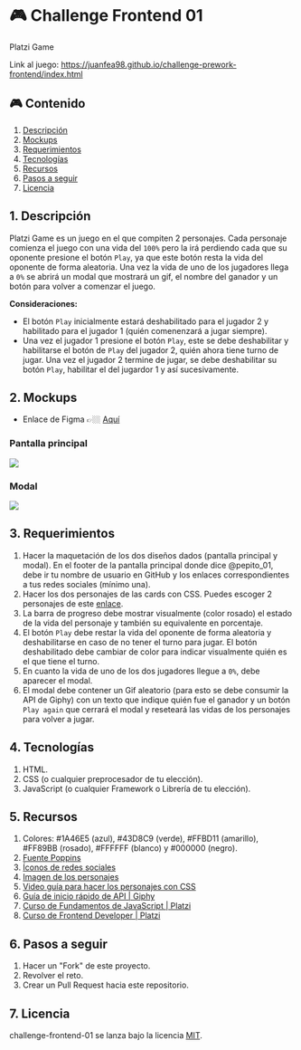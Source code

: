 # 🎮 Challenge Frontend 01

Platzi Game

Link al juego: https://juanfea98.github.io/challenge-prework-frontend/index.html

## 🎮 Contenido

1. [Descripción](#1-descripción)
2. [Mockups](#2-mockups)
3. [Requerimientos](#3-requerimientos)
4. [Tecnologías](#4-tecnologías)
5. [Recursos](#5-recursos)
6. [Pasos a seguir](#6-pasos-a-seguir)
7. [Licencia](#7-licencia)

## 1. Descripción

Platzi Game es un juego en el que compiten 2 personajes. Cada personaje comienza el juego con una vida del `100%` pero la irá perdiendo cada que su oponente presione el botón `Play`, ya que este botón resta la vida del oponente de forma aleatoria. Una vez la vida de uno de los jugadores llega a `0%` se abrirá un modal que mostrará un gif, el nombre del ganador y un botón para volver a comenzar el juego.

**Consideraciones:**

* El botón `Play` inicialmente estará deshabilitado para el jugador 2 y habilitado para el jugador 1 (quién comenenzará a jugar siempre).
* Una vez el jugador 1 presione el botón `Play`, este se debe deshabilitar y habilitarse el botón de `Play` del jugador 2, quién ahora tiene turno de jugar. Una vez el jugador 2 termine de jugar, se debe deshabilitar su botón `Play`, habilitar el del jugardor 1 y así sucesivamente.

## 2. Mockups

* Enlace de Figma 👉🏼 [Aquí](https://www.figma.com/file/sZMkmbI0AcehmKu9p3vfM8/Challenge-Frontend-01-Platzi-Master?node-id=0%3A1)

### Pantalla principal

<kbd>
<img src="https://i.ibb.co/mXhHYVY/Screen-Shot-2020-08-10-at-12-02-03-AM.png" />
</kbd>

### Modal

<kbd>
<img src="https://i.ibb.co/T21Jrpt/Screen-Shot-2020-08-10-at-12-55-35-AM.png" />
</kbd>

## 3. Requerimientos

1. Hacer la maquetación de los dos diseños dados (pantalla principal y modal). En el footer de la pantalla principal donde dice @pepito_01, debe ir tu nombre de usuario en GitHub y los enlaces correspondientes a tus redes sociales (mínimo una).
2. Hacer los dos personajes de las cards con CSS. Puedes escoger 2 personajes de este [enlace](https://dribbble.com/shots/3189737-My-Game-Characters).
3. La barra de progreso debe mostrar visualmente (color rosado) el estado de la vida del personaje y también su equivalente en porcentaje.
4. El botón `Play` debe restar la vida del oponente de forma aleatoria y deshabilitarse en caso de no tener el turno para jugar. El botón deshabilitado debe cambiar de color para indicar visualmente quién es el que tiene el turno.
5. En cuanto la vida de uno de los dos jugadores llegue a `0%`, debe aparecer el modal.
6. El modal debe contener un Gif aleatorio (para esto se debe consumir la API de Giphy) con un texto que indique quién fue el ganador y un botón `Play again` que cerrará el modal y reseteará las vidas de los personajes para volver a jugar.

## 4. Tecnologías

1. HTML.
2. CSS (o cualquier preprocesador de tu elección).
3. JavaScript (o cualquier Framework o Librería de tu elección).

## 5. Recursos

1. Colores: #1A46E5 (azul), #43D8C9 (verde), #FFBD11 (amarillo), #FF89BB (rosado), #FFFFFF (blanco) y #000000 (negro).
2. [Fuente Poppins](https://fonts.google.com/specimen/Poppins?query=poppins)
3. [Íconos de redes sociales](https://icons8.com/icons)
4. [Imagen de los personajes](https://dribbble.com/shots/3189737-My-Game-Characters)
5. [Video guía para hacer los personajes con CSS](https://www.youtube.com/watch?v=hEZrW-fVnGs&feature=youtu.be)
5. [Guía de inicio rápido de API | Giphy](https://developers.giphy.com/docs/api#quick-start-guide)
6. [Curso de Fundamentos de JavaScript | Platzi](https://platzi.com/clases/fundamentos-javascript-2017/)
7. [Curso de Frontend Developer | Platzi](https://platzi.com/clases/frontend-developer/)

## 6. Pasos a seguir

1. Hacer un "Fork" de este proyecto.
2. Revolver el reto.
3. Crear un Pull Request hacia este repositorio.

## 7. Licencia

challenge-frontend-01 se lanza bajo la licencia [MIT](https://opensource.org/licenses/MIT).
